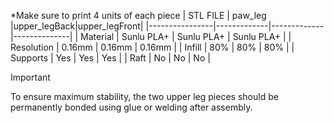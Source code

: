 *Make sure to print 4 units of each piece
| STL FILE       | paw_leg     |upper_legBack|upper_legFront|
|----------------|-------------|-------------|--------------|
| Material       | Sunlu PLA+  | Sunlu PLA+  | Sunlu PLA+   |
| Resolution     | 0.16mm      | 0.16mm      | 0.16mm       |
| Infill         | 80%         | 80%         | 80%          |
| Supports       | Yes         | Yes         | Yes          |
| Raft           | No          | No          | No           |


> [!IMPORTANT]
> To ensure maximum stability, the two upper leg pieces should be permanently bonded using glue or welding after assembly.
